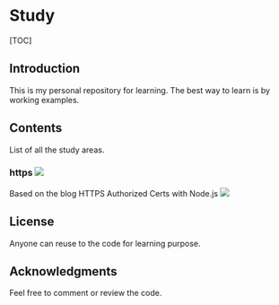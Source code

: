# Study

[TOC]

## Introduction
This is my personal repository for learning. The best way to learn is by working examples.

## Contents
List of all the study areas.

### https ![](https://github.com/manisuec/study/tree/master/https)
Based on the blog HTTPS Authorized Certs with Node.js ![](https://engineering.circle.com/https-authorized-certs-with-node-js-315e548354a2)

## License
Anyone can reuse to the code for learning purpose.

## Acknowledgments
Feel free to comment or review the code.
